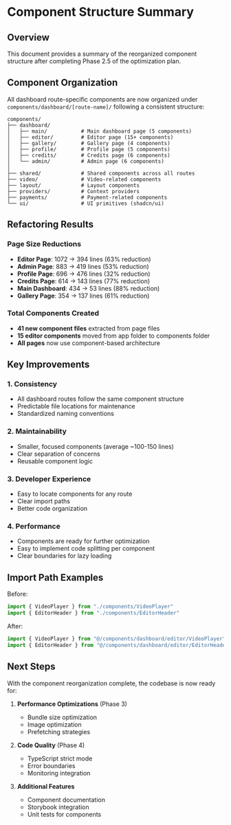 # Component Structure Summary

## Overview
This document provides a summary of the reorganized component structure after completing Phase 2.5 of the optimization plan.

## Component Organization

All dashboard route-specific components are now organized under `components/dashboard/[route-name]/` following a consistent structure:

```
components/
├── dashboard/
│   ├── main/           # Main dashboard page (5 components)
│   ├── editor/         # Editor page (15+ components)
│   ├── gallery/        # Gallery page (4 components)
│   ├── profile/        # Profile page (5 components)
│   ├── credits/        # Credits page (6 components)
│   └── admin/          # Admin page (6 components)
│
├── shared/             # Shared components across all routes
├── video/              # Video-related components
├── layout/             # Layout components
├── providers/          # Context providers
├── payments/           # Payment-related components
└── ui/                 # UI primitives (shadcn/ui)
```

## Refactoring Results

### Page Size Reductions
- **Editor Page**: 1072 → 394 lines (63% reduction)
- **Admin Page**: 883 → 419 lines (53% reduction)
- **Profile Page**: 696 → 476 lines (32% reduction)
- **Credits Page**: 614 → 143 lines (77% reduction)
- **Main Dashboard**: 434 → 53 lines (88% reduction)
- **Gallery Page**: 354 → 137 lines (61% reduction)

### Total Components Created
- **41 new component files** extracted from page files
- **15 editor components** moved from app folder to components folder
- **All pages** now use component-based architecture

## Key Improvements

### 1. Consistency
- All dashboard routes follow the same component structure
- Predictable file locations for maintenance
- Standardized naming conventions

### 2. Maintainability
- Smaller, focused components (average ~100-150 lines)
- Clear separation of concerns
- Reusable component logic

### 3. Developer Experience
- Easy to locate components for any route
- Clear import paths
- Better code organization

### 4. Performance
- Components are ready for further optimization
- Easy to implement code splitting per component
- Clear boundaries for lazy loading

## Import Path Examples

Before:
```typescript
import { VideoPlayer } from "./components/VideoPlayer"
import { EditorHeader } from "./components/EditorHeader"
```

After:
```typescript
import { VideoPlayer } from "@/components/dashboard/editor/VideoPlayer"
import { EditorHeader } from "@/components/dashboard/editor/EditorHeader"
```

## Next Steps

With the component reorganization complete, the codebase is now ready for:

1. **Performance Optimizations** (Phase 3)
   - Bundle size optimization
   - Image optimization
   - Prefetching strategies

2. **Code Quality** (Phase 4)
   - TypeScript strict mode
   - Error boundaries
   - Monitoring integration

3. **Additional Features**
   - Component documentation
   - Storybook integration
   - Unit tests for components